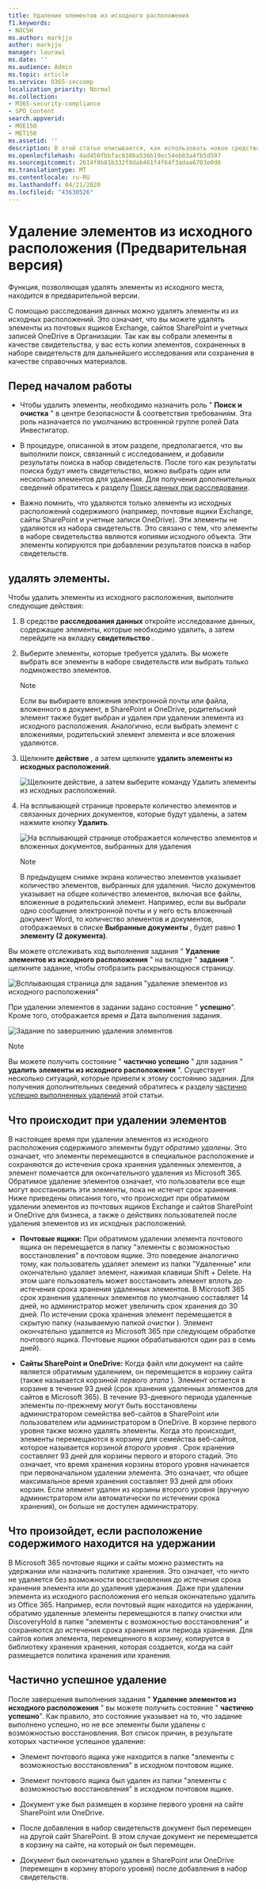 ```yaml
---
title: Удаление элементов из исходного расположения
f1.keywords:
- NOCSH
ms.author: markjjo
author: markjjo
manager: laurawi
ms.date: ''
ms.audience: Admin
ms.topic: article
ms.service: O365-seccomp
localization_priority: Normal
ms.collection:
- M365-security-compliance
- SPO_Content
search.appverid:
- MOE150
- MET150
ms.assetid: ''
description: В этой статье описывается, как использовать новое средство расследования данных (Preview) в центре безопасности & соответствия требованиям для удаления элементов из их исходных расположений.
ms.openlocfilehash: 4ad450fbbfac838ba536b19ec54eb83a4fb5d597
ms.sourcegitcommit: 2614f8b81b332f8dab461f4f64f3adaa6703e0d6
ms.translationtype: MT
ms.contentlocale: ru-RU
ms.lasthandoff: 04/21/2020
ms.locfileid: "43630526"
---
```

# <a name="delete-items-from-their-original-location-preview"></a>Удаление элементов из исходного расположения (Предварительная версия)

Функция, позволяющая удалять элементы из исходного места, находится в предварительной версии.

С помощью расследования данных можно удалять элементы из их исходных расположений. Это означает, что вы можете удалять элементы из почтовых ящиков Exchange, сайтов SharePoint и учетных записей OneDrive в Организации. Так как вы собрали элементы в качестве свидетельства, у вас есть копии элементов, сохраненных в наборе свидетельств для дальнейшего исследования или сохранения в качестве справочных материалов.

## <a name="before-you-begin"></a>Перед началом работы

- Чтобы удалить элементы, необходимо назначить роль " **Поиск и очистка** " в центре безопасности & соответствия требованиям. Эта роль назначается по умолчанию встроенной группе ролей Data Инвестигатор.

- В процедуре, описанной в этом разделе, предполагается, что вы выполнили поиск, связанный с исследованием, и добавили результаты поиска в набор свидетельств. После того как результаты поиска будут иметь свидетельство, можно выбрать один или несколько элементов для удаления. Для получения дополнительных сведений обратитесь к разделу [Поиск данных при расследовании](search-for-data.md).

- Важно помнить, что удаляются только элементы из исходных расположений содержимого (например, почтовые ящики Exchange, сайты SharePoint и учетные записи OneDrive). Эти элементы не удаляются из набора свидетельств. Это связано с тем, что элементы в наборе свидетельства являются копиями исходного объекта. Эти элементы копируются при добавлении результатов поиска в набор свидетельств.

## <a name="delete-items"></a>удалять элементы.

Чтобы удалить элементы из исходного расположения, выполните следующие действия:

1. В средстве **расследования данных** откройте исследование данных, содержащее элементы, которые необходимо удалить, а затем перейдите на вкладку **свидетельство** .

2. Выберите элементы, которые требуется удалить. Вы можете выбрать все элементы в наборе свидетельств или выбрать только подмножество элементов.

   > [!NOTE]
   > Если вы выбираете вложения электронной почты или файла, вложенного в документ, в SharePoint и OneDrive, родительский элемент также будет выбран и удален при удалении элемента из исходного расположения. Аналогично, если выбрать элемент с вложениями, родительский элемент элемента и все вложения удаляются.
 
2. Щелкните **действие** , а затем щелкните **удалить элементы из исходных расположений**.

   ![Щелкните действие, а затем выберите команду Удалить элементы из исходных расположений.](../media/DataInvestigationsDeleteItems1.png)

3. На всплывающей странице проверьте количество элементов и связанных дочерних документов, которые будут удалены, а затем нажмите кнопку **Удалить**.

   ![На всплывающей странице отображается количество элементов и вложенных документов, выбранных для удаления](../media/DataInvestigationsDeleteItems2.png)

   > [!NOTE]
   > В предыдущем снимке экрана количество элементов указывает количество элементов, выбранных для удаления. Число документов указывает на общее количество элементов, включая все файлы, вложенные в родительский элемент. Например, если вы выбрали одно сообщение электронной почты и у него есть вложенный документ Word, то количество элементов и документов, отображаемых в списке **Выбранные документы** , будет равно **1 элементу (2 документа)**.

Вы можете отслеживать ход выполнения задания " **Удаление элементов из исходного расположения** " на вкладке " **задания** ". щелкните задание, чтобы отобразить раскрывающуюся страницу.

![Всплывающая страница для задания "удаление элементов из исходного расположения"](../media/DataInvestigationsDeleteItems3.png)

При удалении элементов в задании задано состояние " **успешно**". Кроме того, отображается время и Дата выполнения задания.

![Задание по завершению удаления элементов](../media/DataInvestigationsDeleteItems4.png)

> [!NOTE]
> Вы можете получить состояние " **частично успешно** " для задания " **удалить элементы из исходного расположения** ". Существует несколько ситуаций, которые привели к этому состоянию задания. Для получения дополнительных сведений обратитесь к разделу [частично успешно выполненных удалений](#partially-successful-deletions) этой статьи.

## <a name="what-happens-when-you-delete-items"></a>Что происходит при удалении элементов

В настоящее время при удалении элементов из исходного расположения содержимого элементы будут *обратимо удалены*. Это означает, что элементы перемещаются в специальное расположение и сохраняются до истечения срока хранения удаленных элементов, а элемент помечается для окончательного удаления из Microsoft 365. Обратимое удаление элементов означает, что пользователи все еще могут восстановить эти элементы, пока не истечет срок хранения. Ниже приведены описания того, что происходит при обратимом удалении элементов из почтовых ящиков Exchange и сайтов SharePoint и OneDrive для бизнеса, а также о действиях пользователей после удаления элементов из их исходных расположений.

- **Почтовые ящики:** При обратимом удалении элемента почтового ящика он перемещается в папку "элементы с возможностью восстановления" в почтовом ящике. Это поведение аналогично тому, как пользователь удаляет элемент из папки "Удаленные" или окончательно удаляет элемент, нажимая клавиши Shift + Delete. На этом шаге пользователь может восстановить элемент вплоть до истечения срока хранения удаленных элементов. В Microsoft 365 срок хранения удаленных элементов по умолчанию составляет 14 дней, но администратор может увеличить срок хранения до 30 дней. По истечении срока хранения элемент перемещается в скрытую папку (называемую папкой *очистки* ). Элемент окончательно удаляется из Microsoft 365 при следующем обработке почтового ящика. Почтовые ящики обрабатываются один раз в семь дней).

- **Сайты SharePoint и OneDrive:** Когда файл или документ на сайте является обратимым удалением, он перемещается в корзину сайта (также называется корзиной *первого этапа* ). Элемент остается в корзине в течение 93 дней (срок хранения удаленных элементов для сайтов в Microsoft 365). В течение 93-дневного периода удаленные элементы по-прежнему могут быть восстановлены администратором семейства веб-сайтов в SharePoint или пользователем или администратором в OneDrive. В корзине первого уровня также можно удалять элементы. Когда это происходит, элементы перемещаются в корзину для семейства веб-сайтов, которое называется корзиной *второго уровня* . Срок хранения составляет 93 дней для корзины первого и второго стадий. Это означает, что время хранения корзины второго уровня начинается при первоначальном удалении элемента. Это означает, что общее максимальное время хранения составляет 93 дней для обоих корзин. Если элемент удален из корзины второго уровня (вручную администратором или автоматически по истечении срока хранения), он больше не доступен администратору.

## <a name="what-happens-if-a-content-location-is-on-hold"></a>Что произойдет, если расположение содержимого находится на удержании

В Microsoft 365 почтовые ящики и сайты можно разместить на удержании или назначить политике хранения. Это означает, что ничто не удаляется без возможности восстановления до истечения срока хранения элемента или до удаления удержания. Даже при удалении элемента из исходного расположения его нельзя окончательно удалить из Office 365. Например, если почтовый ящик находится на удержании, обратимо удаленные элементы перемещаются в папку очистки или DiscoveryHold в папке "элементы с возможностью восстановления" и сохраняются до истечения срока хранения или периода хранения. Для сайтов копия элемента, перемещенного в корзину, копируется в библиотеку хранения хранения, которая создается, когда на сайт размещается политика хранения или хранения.

## <a name="partially-successful-deletions"></a>Частично успешное удаление

После завершения выполнения задания " **Удаление элементов из исходного расположения** " вы можете получить состояние " **частично успешно**". Как правило, это состояние указывает на то, что задание выполнено успешно, но не все элементы были удалены с возможностью восстановления. Вот список причин, в результате которых частичное успешное удаление:

- Элемент почтового ящика уже находится в папке "элементы с возможностью восстановления" в исходном почтовом ящике.

- Элемент почтового ящика был удален из папки "элементы с возможностью восстановления" в исходном почтовом ящике.

- Документ уже был размещен в корзине первого уровня на сайте SharePoint или OneDrive.

- После добавления в набор свидетельств документ был перемещен на другой сайт SharePoint. В этом случае документ не перемещается в корзину на сайте, на который он был перемещен.

- Документ был окончательно удален в SharePoint или OneDrive (перемещен в корзину второго уровня) после добавления в набор свидетельств.

